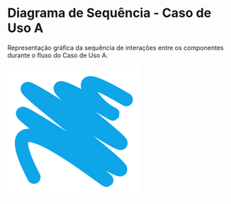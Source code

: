 # Diagrama de Sequência - Caso de Uso A

Representação gráfica da sequência de interações entre os componentes durante o fluxo do Caso de Uso A.

![Exemplo de Imagem](/docs/images/svghub.png "Exemplo de Imagem")
